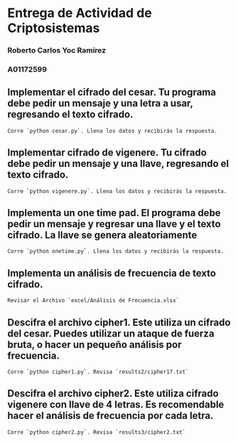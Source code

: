 # Entrega de Actividad de Criptosistemas

### Roberto Carlos Yoc Ramírez
### A01172599


## Implementar el cifrado del cesar. Tu programa debe pedir un mensaje y una letra a usar, regresando el texto cifrado.  
    Corre `python cesar.py`. Llena los datos y recibirás la respuesta.
## Implementar cifrado de vigenere. Tu cifrado debe pedir un mensaje y una llave, regresando el texto cifrado.
    Corre `python vigenere.py`. Llena los datos y recibirás la respuesta.
## Implementa un one time pad. El programa debe pedir un mensaje y regresar una llave y el texto cifrado. La llave se genera aleatoriamente
    Corre `python onetime.py`. Llena los datos y recibirás la respuesta.
## Implementa un análisis de frecuencia de texto cifrado. 
    Revisar el Archivo `excel/Análisis de Frecuencia.xlsx`
## Descifra el archivo cipher1. Este utiliza un cifrado del cesar. Puedes utilizar un ataque de fuerza bruta, o hacer un pequeño análisis por frecuencia.
    Corre `python cipher1.py`. Revisa `results2/cipher17.txt`
## Descifra el archivo cipher2. Este utiliza cifrado vigenere con llave de 4 letras. Es recomendable hacer el análisis de frecuencia por cada letra. 
    Corre `python cipher2.py`. Revisa `results3/cipher2.txt`